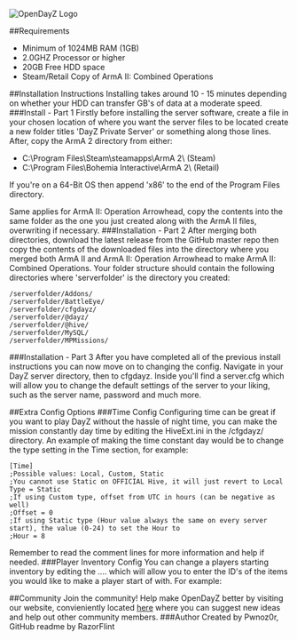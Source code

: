 ![OpenDayZ Logo](http://dl.dropbox.com/u/28915256/Open%20DayZ%20Community.png)<br />

##Requirements
* Minimum of 1024MB RAM (1GB)
* 2.0GHZ Processor or higher
* 20GB Free HDD space
* Steam/Retail Copy of ArmA II: Combined Operations

##Installation Instructions
Installing takes around 10 - 15 minutes depending on whether your HDD can transfer GB's of data at a moderate speed.
###Install - Part 1
Firstly before installing the server software, create a file in your chosen location of where you want the server files to be located create a new folder titles 'DayZ Private Server' or something along those lines. After, copy the ArmA 2 directory from either:

* C:\Program Files\Steam\steamapps\ArmA 2\ (Steam)
* C:\Program Files\Bohemia Interactive\ArmA 2\ (Retail)

If you're on a 64-Bit OS then append 'x86' to the end of the Program Files directory.

Same applies for ArmA II: Operation Arrowhead, copy the contents into the same folder as the one you just created along with the ArmA II files, overwriting if necessary.
###Installation - Part 2
After merging both directories, download the latest release from the GitHub master repo then copy the contents of the downloaded files into the directory where you merged both ArmA II and ArmA II: Operation Arrowhead to make ArmA II: Combined Operations. Your folder structure should contain the following directories where 'serverfolder' is the directory you created:

    /serverfolder/Addons/
    /serverfolder/BattleEye/
    /serverfolder/cfgdayz/
    /serverfolder/@dayz/
    /serverfolder/@hive/
    /serverfolder/MySQL/
    /serverfolder/MPMissions/
    
###Installation - Part 3
After you have completed all of the previous install instructions you can now move on to changing the config. Navigate in your DayZ server directory, then to cfgdayz. Inside you'll find a server.cfg which will allow you to change the default settings of the server to your liking, such as the server name, password and much more.

##Extra Config Options
###Time Config
Configuring time can be great if you want to play DayZ without the hassle of night time, you can make the mission constantly day time by editing the HiveExt.ini in the /cfgdayz/ directory. An example of making the time constant day would be to change the type setting in the Time section, for example:

    [Time]
    ;Possible values: Local, Custom, Static
    ;You cannot use Static on OFFICIAL Hive, it will just revert to Local
    Type = Static
    ;If using Custom type, offset from UTC in hours (can be negative as well)
    ;Offset = 0
    ;If using Static type (Hour value always the same on every server start), the value (0-24) to set the Hour to
    ;Hour = 8
    
Remember to read the comment lines for more information and help if needed.
###Player Inventory Config
You can change a players starting inventory by editing the .... which will allow you to enter the ID's of the items you would like to make a player start of with. For example:
    
    
##Community
Join the community! Help make OpenDayZ better by visiting our website, convieniently located [here](http://opendayz.net) where you can suggest new ideas and help out other community members.
###Author
Created by Pwnoz0r, GitHub readme by RazorFlint